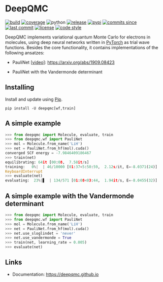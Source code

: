 # DeepQMC

[![build](https://img.shields.io/travis/deepqmc/deepqmc/master.svg)](https://travis-ci.com/deepqmc/deepqmc)
[![coverage](https://img.shields.io/codecov/c/github/deepqmc/deepqmc.svg)](https://codecov.io/gh/deepqmc/deepqmc)
![python](https://img.shields.io/pypi/pyversions/deepqmc.svg)
[![release](https://img.shields.io/github/release/deepqmc/deepqmc.svg)](https://github.com/deepqmc/deepqmc/releases)
[![pypi](https://img.shields.io/pypi/v/deepqmc.svg)](https://pypi.org/project/deepqmc/)
[![commits since](https://img.shields.io/github/commits-since/deepqmc/deepqmc/latest.svg)](https://github.com/deepqmc/deepqmc/releases)
[![last commit](https://img.shields.io/github/last-commit/deepqmc/deepqmc.svg)](https://github.com/deepqmc/deepqmc/commits/master)
[![license](https://img.shields.io/github/license/deepqmc/deepqmc.svg)](https://github.com/deepqmc/deepqmc/blob/master/LICENSE)
[![code style](https://img.shields.io/badge/code%20style-black-202020.svg)](https://github.com/ambv/black)

DeepQMC implements variational quantum Monte Carlo for electrons in molecules, using deep neural networks written in [PyTorch](https://pytorch.org) as trial wave functions. Besides the core functionality, it contains implementations of the following ansatzes:

- PauliNet [[video](https://youtu.be/_bdvpmleAgw)]: https://arxiv.org/abs/1909.08423

- PauliNet with the Vandermonde determinant

## Installing

Install and update using [Pip](https://pip.pypa.io/en/stable/quickstart/).

```
pip install -U deepqmc[wf,train]
```

## A simple example

```python
>>> from deepqmc import Molecule, evaluate, train
>>> from deepqmc.wf import PauliNet
>>> mol = Molecule.from_name('LiH')
>>> net = PauliNet.from_hf(mol).cuda()
converged SCF energy = -7.9846409186467
>>> train(net)
equilibrating: 64it [00:08,  7.58it/s]
training:   0%|  | 46/10000 [01:37<5:50:59,  2.12s/it, E=-8.0371(24)]
KeyboardInterrupt
>>> evaluate(net)
evaluating:  23%|▋  | 134/571 [01:08<03:44,  1.94it/s, E=-8.0455(32)]
```


## A simple example with the Vandermonde determinant

```python
>>> from deepqmc import Molecule, evaluate, train
>>> from deepqmc.wf import PauliNet
>>> mol = Molecule.from_name('LiH')
>>> net = PauliNet.from_hf(mol).cuda()
>>> net.use_sloglindet = 'never'
>>> net.use_vandermonde = True
>>> train(net, learning_rate = 0.005)
>>> evaluate(net)
```




## Links

- Documentation: https://deepqmc.github.io
